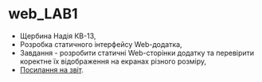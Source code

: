 # web_LAB1

- Щербина Надія КВ-13,
- Розробка статичного інтерфейсу Web-додатка,
- Завдання - розробити статичні Web-сторінки додатку та перевірити коректне їх відображення на екранах різного розміру,
- [ Посилання на звіт](https://docs.google.com/document/d/1DGJV1xyc5Xrjlr_HdAZfDJTDyqxW38dsPPuuhcvlVoU/edit).
